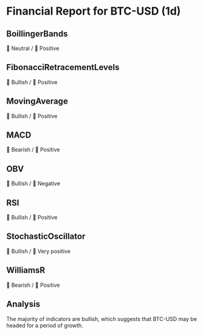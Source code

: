 # Financial Report for BTC-USD (1d)

## BoillingerBands

🔺 Neutral / 🤏 Positive

## FibonacciRetracementLevels

🔺 Bullish / 🤏 Positive

## MovingAverage

🔺 Bullish / 🤏 Positive

## MACD

🔺 Bearish / 🤏 Positive

## OBV

🔺 Bullish / 🤏 Negative

## RSI

🔺 Bullish / 🤏 Positive

## StochasticOscillator

🔺 Bullish / 🤏 Very positive

## WilliamsR

🔺 Bearish / 🤏 Positive



## Analysis

The majority of indicators are bullish, which suggests that BTC-USD may be headed for a period of growth.